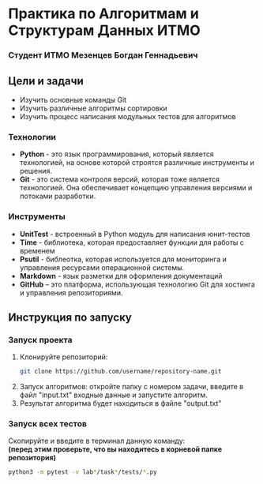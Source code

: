 # Практика по Алгоритмам и Cтруктурам Данных ИТМО
### Студент ИТМО Мезенцев Богдан Геннадьевич

## Цели и задачи
- Изучить основные команды Git
- Изучить различные алгоритмы сортировки
- Изучить процесс написания модульных тестов для алгоритмов

### Технологии
- **Python** - это язык программирования, который является технологией, на основе которой строятся различные инструменты и решения.
- **Git** - это система контроля версий, которая тоже является технологией. Она обеспечивает концепцию управления версиями и потоками разработки.

### Инструменты
- **UnitTest** - встроенный в Python модуль для написания юнит-тестов
- **Time** - библиотека, которая предоставляет функции для работы с временем
- **Psutil** - библеотка, которая используется для мониторинга и управления ресурсами операционной системы.
- **Markdown** - язык разметки для оформления документаций
- **GitHub** – это платформа, использующая технологию Git для хостинга и управления репозиториями.

## Инструкция по запуску

### Запуск проекта
1. Клонируйте репозиторий:
   ```bash
   git clone https://github.com/username/repository-name.git
2. Запуск алгоритмов: откройте папку с номером задачи, введите в файл "input.txt" входные данные и запустите алгоритм.
3. Результат алгоритма будет находиться в файле "output.txt"

### Запуск всех тестов
Скопируйте и введите в терминал данную команду:\
**(перед этим проверьте, что вы находитесь в корневой папке репозитория)**
   ```bash
   python3 -m pytest -v lab*/task*/tests/*.py